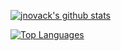[![jnovack's github stats](https://github-readme-stats.vercel.app/api?username=jnovack)](https://github.com/jnovack)

[![Top Languages](https://github-readme-stats.vercel.app/api/top-langs/?username=jnoavck&layout=compact)](https://github.com/jnovack)

<!--
**jnovack/jnovack** is a ✨ _special_ ✨ repository because its `README.md` (this file) appears on your GitHub profile.
-->
